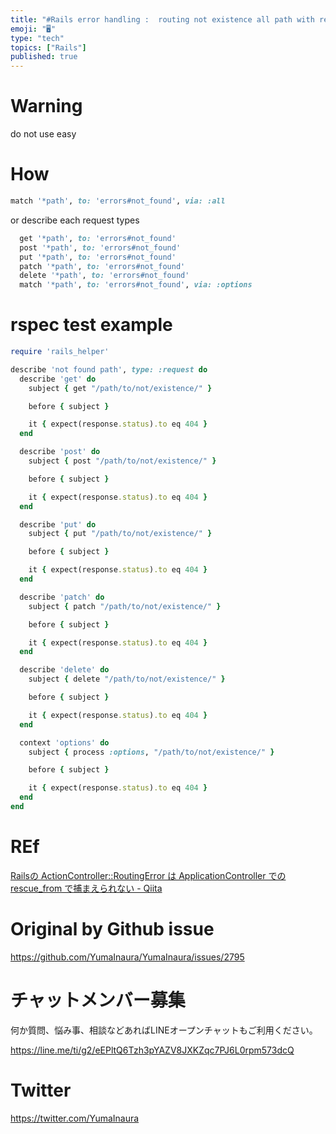 ```yaml
---
title: "#Rails error handling :  routing not existence all path with request m"
emoji: "🖥"
type: "tech"
topics: ["Rails"]
published: true
---
```


# Warning

do not use easy

# How

```rb
match '*path', to: 'errors#not_found', via: :all
```

or describe each request types

```rb
  get '*path', to: 'errors#not_found'
  post '*path', to: 'errors#not_found'
  put '*path', to: 'errors#not_found'
  patch '*path', to: 'errors#not_found'
  delete '*path', to: 'errors#not_found'
  match '*path', to: 'errors#not_found', via: :options
```

# rspec test example


```rb
require 'rails_helper'

describe 'not found path', type: :request do
  describe 'get' do
    subject { get "/path/to/not/existence/" }

    before { subject }

    it { expect(response.status).to eq 404 }
  end

  describe 'post' do
    subject { post "/path/to/not/existence/" }

    before { subject }

    it { expect(response.status).to eq 404 }
  end

  describe 'put' do
    subject { put "/path/to/not/existence/" }

    before { subject }

    it { expect(response.status).to eq 404 }
  end

  describe 'patch' do
    subject { patch "/path/to/not/existence/" }

    before { subject }

    it { expect(response.status).to eq 404 }
  end

  describe 'delete' do
    subject { delete "/path/to/not/existence/" }

    before { subject }

    it { expect(response.status).to eq 404 }
  end

  context 'options' do
    subject { process :options, "/path/to/not/existence/" }

    before { subject }

    it { expect(response.status).to eq 404 }
  end
end
```


# REf

[Railsの ActionController::RoutingError は ApplicationController での rescue_from で捕まえられない - Qiita](https://qiita.com/gaaamii/items/183a9a3091a1751d833a)

# Original by Github issue

https://github.com/YumaInaura/YumaInaura/issues/2795








<!-- Update From Qiita API -->

# チャットメンバー募集


何か質問、悩み事、相談などあればLINEオープンチャットもご利用ください。

https://line.me/ti/g2/eEPltQ6Tzh3pYAZV8JXKZqc7PJ6L0rpm573dcQ





# Twitter


https://twitter.com/YumaInaura


<!-- Update From Qiita API -->



